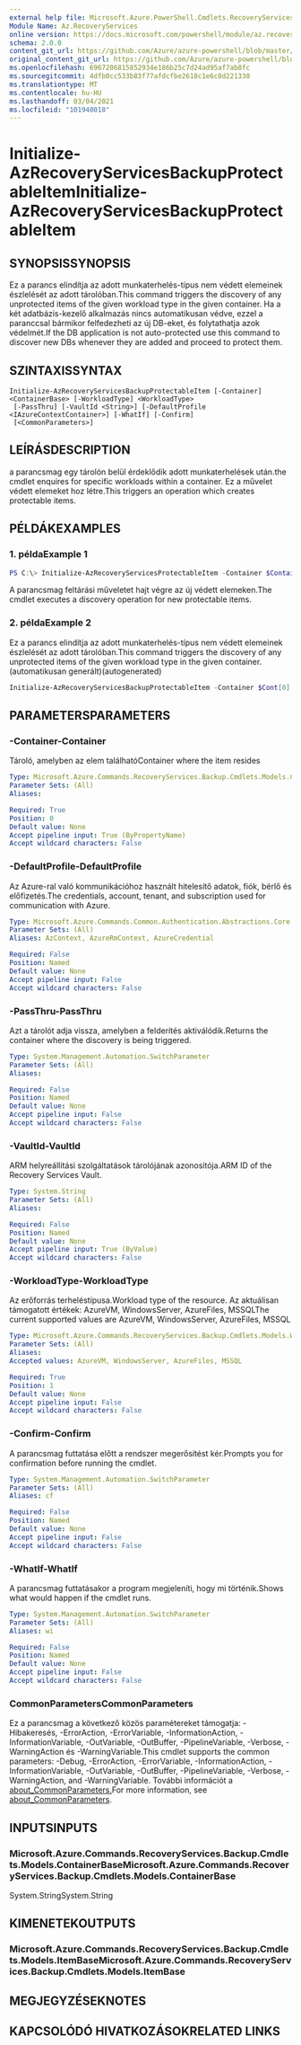 ```yaml
---
external help file: Microsoft.Azure.PowerShell.Cmdlets.RecoveryServices.Backup.dll-Help.xml
Module Name: Az.RecoveryServices
online version: https://docs.microsoft.com/powershell/module/az.recoveryservices/initialize-azrecoveryservicesbackupprotectableitem
schema: 2.0.0
content_git_url: https://github.com/Azure/azure-powershell/blob/master/src/RecoveryServices/RecoveryServices/help/Initialize-AzRecoveryServicesBackupProtectableItem.md
original_content_git_url: https://github.com/Azure/azure-powershell/blob/master/src/RecoveryServices/RecoveryServices/help/Initialize-AzRecoveryServicesBackupProtectableItem.md
ms.openlocfilehash: 6967206815852934e186b25c7d24ad95af7ab8fc
ms.sourcegitcommit: 4dfb0cc533b83f77afdcfbe2618c1e6c8d221330
ms.translationtype: MT
ms.contentlocale: hu-HU
ms.lasthandoff: 03/04/2021
ms.locfileid: "101940018"
---
```

# <span data-ttu-id="9a341-101">Initialize-AzRecoveryServicesBackupProtectableItem</span><span class="sxs-lookup"><span data-stu-id="9a341-101">Initialize-AzRecoveryServicesBackupProtectableItem</span></span>

## <span data-ttu-id="9a341-102">SYNOPSIS</span><span class="sxs-lookup"><span data-stu-id="9a341-102">SYNOPSIS</span></span>
<span data-ttu-id="9a341-103">Ez a parancs elindítja az adott munkaterhelés-típus nem védett elemeinek észlelését az adott tárolóban.</span><span class="sxs-lookup"><span data-stu-id="9a341-103">This command triggers the discovery of any unprotected items of the given workload type in the given container.</span></span> <span data-ttu-id="9a341-104">Ha a két adatbázis-kezelő alkalmazás nincs automatikusan védve, ezzel a paranccsal bármikor felfedezheti az új DB-eket, és folytathatja azok védelmét.</span><span class="sxs-lookup"><span data-stu-id="9a341-104">If the DB application is not auto-protected use this command to discover new DBs whenever they are added and proceed to protect them.</span></span>

## <span data-ttu-id="9a341-105">SZINTAXIS</span><span class="sxs-lookup"><span data-stu-id="9a341-105">SYNTAX</span></span>

```
Initialize-AzRecoveryServicesBackupProtectableItem [-Container] <ContainerBase> [-WorkloadType] <WorkloadType>
 [-PassThru] [-VaultId <String>] [-DefaultProfile <IAzureContextContainer>] [-WhatIf] [-Confirm]
 [<CommonParameters>]
```

## <span data-ttu-id="9a341-106">LEÍRÁS</span><span class="sxs-lookup"><span data-stu-id="9a341-106">DESCRIPTION</span></span>
<span data-ttu-id="9a341-107">a parancsmag egy tárolón belül érdeklődik adott munkaterhelések után.</span><span class="sxs-lookup"><span data-stu-id="9a341-107">the cmdlet enquires for specific workloads within a container.</span></span> <span data-ttu-id="9a341-108">Ez a művelet védett elemeket hoz létre.</span><span class="sxs-lookup"><span data-stu-id="9a341-108">This triggers an operation which creates protectable items.</span></span>

## <span data-ttu-id="9a341-109">PÉLDÁK</span><span class="sxs-lookup"><span data-stu-id="9a341-109">EXAMPLES</span></span>

### <span data-ttu-id="9a341-110">1. példa</span><span class="sxs-lookup"><span data-stu-id="9a341-110">Example 1</span></span>
```powershell
PS C:\> Initialize-AzRecoveryServicesProtectableItem -Container $Container -WorkloadType "MSSQL"
```

<span data-ttu-id="9a341-111">A parancsmag feltárási műveletet hajt végre az új védett elemeken.</span><span class="sxs-lookup"><span data-stu-id="9a341-111">The cmdlet executes a discovery operation for new protectable items.</span></span>

### <span data-ttu-id="9a341-112">2. példa</span><span class="sxs-lookup"><span data-stu-id="9a341-112">Example 2</span></span>

<span data-ttu-id="9a341-113">Ez a parancs elindítja az adott munkaterhelés-típus nem védett elemeinek észlelését az adott tárolóban.</span><span class="sxs-lookup"><span data-stu-id="9a341-113">This command triggers the discovery of any unprotected items of the given workload type in the given container.</span></span> <span data-ttu-id="9a341-114">(automatikusan generált)</span><span class="sxs-lookup"><span data-stu-id="9a341-114">(autogenerated)</span></span>

```powershell <!-- Aladdin Generated Example --> 
Initialize-AzRecoveryServicesBackupProtectableItem -Container $Cont[0] -VaultId $vault.ID -WorkloadType AzureVM
```

## <span data-ttu-id="9a341-115">PARAMETERS</span><span class="sxs-lookup"><span data-stu-id="9a341-115">PARAMETERS</span></span>

### <span data-ttu-id="9a341-116">-Container</span><span class="sxs-lookup"><span data-stu-id="9a341-116">-Container</span></span>
<span data-ttu-id="9a341-117">Tároló, amelyben az elem található</span><span class="sxs-lookup"><span data-stu-id="9a341-117">Container where the item resides</span></span>

```yaml
Type: Microsoft.Azure.Commands.RecoveryServices.Backup.Cmdlets.Models.ContainerBase
Parameter Sets: (All)
Aliases:

Required: True
Position: 0
Default value: None
Accept pipeline input: True (ByPropertyName)
Accept wildcard characters: False
```

### <span data-ttu-id="9a341-118">-DefaultProfile</span><span class="sxs-lookup"><span data-stu-id="9a341-118">-DefaultProfile</span></span>
<span data-ttu-id="9a341-119">Az Azure-ral való kommunikációhoz használt hitelesítő adatok, fiók, bérlő és előfizetés.</span><span class="sxs-lookup"><span data-stu-id="9a341-119">The credentials, account, tenant, and subscription used for communication with Azure.</span></span>

```yaml
Type: Microsoft.Azure.Commands.Common.Authentication.Abstractions.Core.IAzureContextContainer
Parameter Sets: (All)
Aliases: AzContext, AzureRmContext, AzureCredential

Required: False
Position: Named
Default value: None
Accept pipeline input: False
Accept wildcard characters: False
```

### <span data-ttu-id="9a341-120">-PassThru</span><span class="sxs-lookup"><span data-stu-id="9a341-120">-PassThru</span></span>
<span data-ttu-id="9a341-121">Azt a tárolót adja vissza, amelyben a felderítés aktiválódik.</span><span class="sxs-lookup"><span data-stu-id="9a341-121">Returns the container where the discovery is being triggered.</span></span>

```yaml
Type: System.Management.Automation.SwitchParameter
Parameter Sets: (All)
Aliases:

Required: False
Position: Named
Default value: None
Accept pipeline input: False
Accept wildcard characters: False
```

### <span data-ttu-id="9a341-122">-VaultId</span><span class="sxs-lookup"><span data-stu-id="9a341-122">-VaultId</span></span>
<span data-ttu-id="9a341-123">ARM helyreállítási szolgáltatások tárolójának azonosítója.</span><span class="sxs-lookup"><span data-stu-id="9a341-123">ARM ID of the Recovery Services Vault.</span></span>

```yaml
Type: System.String
Parameter Sets: (All)
Aliases:

Required: False
Position: Named
Default value: None
Accept pipeline input: True (ByValue)
Accept wildcard characters: False
```

### <span data-ttu-id="9a341-124">-WorkloadType</span><span class="sxs-lookup"><span data-stu-id="9a341-124">-WorkloadType</span></span>
<span data-ttu-id="9a341-125">Az erőforrás terheléstípusa.</span><span class="sxs-lookup"><span data-stu-id="9a341-125">Workload type of the resource.</span></span> <span data-ttu-id="9a341-126">Az aktuálisan támogatott értékek: AzureVM, WindowsServer, AzureFiles, MSSQL</span><span class="sxs-lookup"><span data-stu-id="9a341-126">The current supported values are AzureVM, WindowsServer, AzureFiles, MSSQL</span></span>

```yaml
Type: Microsoft.Azure.Commands.RecoveryServices.Backup.Cmdlets.Models.WorkloadType
Parameter Sets: (All)
Aliases:
Accepted values: AzureVM, WindowsServer, AzureFiles, MSSQL

Required: True
Position: 1
Default value: None
Accept pipeline input: False
Accept wildcard characters: False
```

### <span data-ttu-id="9a341-127">-Confirm</span><span class="sxs-lookup"><span data-stu-id="9a341-127">-Confirm</span></span>
<span data-ttu-id="9a341-128">A parancsmag futtatása előtt a rendszer megerősítést kér.</span><span class="sxs-lookup"><span data-stu-id="9a341-128">Prompts you for confirmation before running the cmdlet.</span></span>

```yaml
Type: System.Management.Automation.SwitchParameter
Parameter Sets: (All)
Aliases: cf

Required: False
Position: Named
Default value: None
Accept pipeline input: False
Accept wildcard characters: False
```

### <span data-ttu-id="9a341-129">-WhatIf</span><span class="sxs-lookup"><span data-stu-id="9a341-129">-WhatIf</span></span>
<span data-ttu-id="9a341-130">A parancsmag futtatásakor a program megjeleníti, hogy mi történik.</span><span class="sxs-lookup"><span data-stu-id="9a341-130">Shows what would happen if the cmdlet runs.</span></span> 

```yaml
Type: System.Management.Automation.SwitchParameter
Parameter Sets: (All)
Aliases: wi

Required: False
Position: Named
Default value: None
Accept pipeline input: False
Accept wildcard characters: False
```

### <span data-ttu-id="9a341-131">CommonParameters</span><span class="sxs-lookup"><span data-stu-id="9a341-131">CommonParameters</span></span>
<span data-ttu-id="9a341-132">Ez a parancsmag a következő közös paramétereket támogatja: -Hibakeresés, -ErrorAction, -ErrorVariable, -InformationAction, -InformationVariable, -OutVariable, -OutBuffer, -PipelineVariable, -Verbose, -WarningAction és -WarningVariable.</span><span class="sxs-lookup"><span data-stu-id="9a341-132">This cmdlet supports the common parameters: -Debug, -ErrorAction, -ErrorVariable, -InformationAction, -InformationVariable, -OutVariable, -OutBuffer, -PipelineVariable, -Verbose, -WarningAction, and -WarningVariable.</span></span> <span data-ttu-id="9a341-133">További információt a [about_CommonParameters.](http://go.microsoft.com/fwlink/?LinkID=113216)</span><span class="sxs-lookup"><span data-stu-id="9a341-133">For more information, see [about_CommonParameters](http://go.microsoft.com/fwlink/?LinkID=113216).</span></span>

## <span data-ttu-id="9a341-134">INPUTS</span><span class="sxs-lookup"><span data-stu-id="9a341-134">INPUTS</span></span>

### <span data-ttu-id="9a341-135">Microsoft.Azure.Commands.RecoveryServices.Backup.Cmdlets.Models.ContainerBase</span><span class="sxs-lookup"><span data-stu-id="9a341-135">Microsoft.Azure.Commands.RecoveryServices.Backup.Cmdlets.Models.ContainerBase</span></span>
<span data-ttu-id="9a341-136">System.String</span><span class="sxs-lookup"><span data-stu-id="9a341-136">System.String</span></span>

## <span data-ttu-id="9a341-137">KIMENETEK</span><span class="sxs-lookup"><span data-stu-id="9a341-137">OUTPUTS</span></span>

### <span data-ttu-id="9a341-138">Microsoft.Azure.Commands.RecoveryServices.Backup.Cmdlets.Models.ItemBase</span><span class="sxs-lookup"><span data-stu-id="9a341-138">Microsoft.Azure.Commands.RecoveryServices.Backup.Cmdlets.Models.ItemBase</span></span>

## <span data-ttu-id="9a341-139">MEGJEGYZÉSEK</span><span class="sxs-lookup"><span data-stu-id="9a341-139">NOTES</span></span>

## <span data-ttu-id="9a341-140">KAPCSOLÓDÓ HIVATKOZÁSOK</span><span class="sxs-lookup"><span data-stu-id="9a341-140">RELATED LINKS</span></span>
